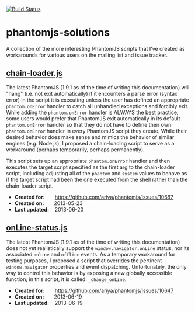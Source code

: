 [![Build Status](https://travis-ci.org/JamesMGreene/phantomjs-solutions.png)](https://travis-ci.org/JamesMGreene/phantomjs-solutions)

# phantomjs-solutions

A collection of the more interesting PhantomJS scripts that I've created as
workarounds for various users on the mailing list and issue tracker.



## [chain-loader.js](https://github.com/JamesMGreene/phantomjs-solutions/blob/master/solutions/chain-loader.js)

The latest PhantomJS (1.9.1 as of the time of writing this documentation)
will "hang" (i.e. not exit automatically) if it encounters a parse error
(syntax error) in the script it is executing unless the user has defined an
appropriate `phantom.onError` handler to catch all unhandled exceptions and
forcibly exit.  While adding the `phantom.onError` handler is ALWAYS the
best practice, some users would prefer that PhantomJS exit automatically
in its default `phantom.onError` handler so that they do not have to define
their own `phantom.onError` handler in every PhantomJS script they create.
While their desired behavior does make sense and mimics the behavior of
similar engines (e.g. Node.js), I proposed a chain-loading script to serve
as a workaround (perhaps temporarily, perhaps permanently).

This script sets up an appropriate `phantom.onError` handler and then
executes the target script specified as the first arg to the chain-loader
script, including adjusting all of the `phantom` and `system` values to
behave as if the target script had been the one executed from the shell
rather than the chain-loader script.

 - **Created for:**  &nbsp; &nbsp; &nbsp; https://github.com/ariya/phantomjs/issues/10687
 - **Created on:** &nbsp; &nbsp; &nbsp; 2013-05-23
 - **Last updated:** &nbsp;&nbsp; 2013-06-20



## [onLine-status.js](https://github.com/JamesMGreene/phantomjs-solutions/blob/master/solutions/onLine-status.js)

The latest PhantomJS (1.9.1 as of the time of writing this documentation)
does not yet realistically support the `window.navigator.onLine` status,
nor its associated `online` and `offline` events. As a temporary workaround
for testing purposes, I proposed a script that overrides the pertinent
`window.navigator` properties and event dispatching. Unfortunately, the
only way to control this behavior is by exposing a new globally accessible
function; in this script, it is called: `_change_onLine`.

 - **Created for:**  &nbsp; &nbsp; &nbsp; https://github.com/ariya/phantomjs/issues/10647
 - **Created on:** &nbsp; &nbsp; &nbsp; 2013-06-19
 - **Last updated:** &nbsp;&nbsp; 2013-06-19


